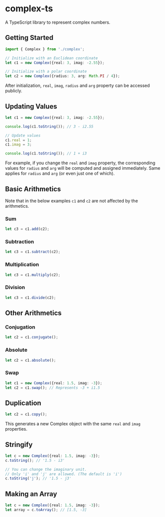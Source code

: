 # complex-ts
A TypeScript library to represent complex numbers.

## Getting Started
```ts
import { Complex } from './complex';
```

```ts
// Initialize with an Euclidean coordinate
let c1 = new Complex({real: 3, imag: -2.55});

// Initialize with a polar coordinate
let c2 = new Complex({radius: 3, arg: Math.PI / 4});
```

After initialization, `real`, `imag`, `radius` and `arg` property can be accessed publicly.

## Updating Values
```ts
let c1 = new Complex({real: 3, imag: -2.55});

console.log(c1.toString()); // 3 - i2.55

// Update values
c1.real = 1;
c1.imag = 3;

console.log(c1.toString()); // 1 + i3
```

For example, if you change the `real` and `imag` property, the corresponding values for `radius` and `arg` will be computed and assigned immediately. Same applies for `radius` and `arg` (or even just one of which).

## Basic Arithmetics
Note that in the below examples `c1` and `c2` are not affected by the arithmetics.

### Sum
```ts
let c3 = c1.add(c2);
```

### Subtraction
```ts
let c3 = c1.subtract(c2);
```

### Multiplication
```ts
let c3 = c1.multiply(c2);
```

### Division
```ts
let c3 = c1.divide(c2);
```

## Other Arithmetics
### Conjugation
```ts
let c2 = c1.conjugate();
```

### Absolute
```ts
let c2 = c1.absolute();
```

### Swap
```ts
let c1 = new Complex({real: 1.5, imag: -3});
let c2 = c1.swap(); // Represents -3 + i1.5
```

## Duplication
```ts
let c2 = c1.copy();
```
This generates a new Complex object with the same `real` and `imag` properties.

## Stringify
```ts
let c = new Complex({real: 1.5, imag: -3});
c.toString(); // '1.5 - i3'

// You can change the imaginary unit.
// Only 'i' and 'j' are allowed. (The default is 'i')
c.toString('j'); // '1.5 - j3'
```

## Making an Array
```ts
let c = new Complex({real: 1.5, imag: -3});
let array = c.toArray(); // [1.5, -3]
```
